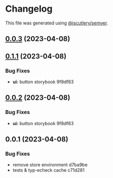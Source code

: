 # Changelog

This file was generated using [@jscutlery/semver](https://github.com/jscutlery/semver).

## [0.0.3](///compare/ui@0.0.2...ui@0.0.3) (2023-04-08)

## [0.1.1](///compare/store@0.1.0...store@0.1.1) (2023-04-08)

### Bug Fixes

- **ui:** button storybook 9f8df83

## [0.0.2](///compare/ui@0.0.1...ui@0.0.2) (2023-04-08)

### Bug Fixes

- **ui:** button storybook 9f8df83

## 0.0.1 (2023-04-08)

### Bug Fixes

- remove store environment d7ba9be
- tests & typ-echeck cache c71d281
